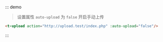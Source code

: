 ::: demo
> 设置属性 `auto-upload` 为 `false` 开启手动上传
```html
<t-upload action="http://upload.test/index.php" :auto-upload="false"/>
```
:::
